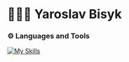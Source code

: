 # 🧑🏻‍💻 Yaroslav Bisyk

### ⚙️ Languages and Tools

[![My Skills](https://skillicons.dev/icons?i=py,js,ts,vue,react,redux,nextjs,nodejs,express,mongodb,mysql,html,css,sass,tailwind,bootstrap,styledcomponents,vite,git,vscode,figma	)](https://skillicons.dev)
